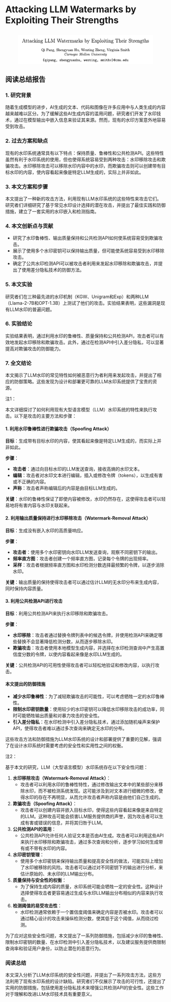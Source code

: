 # Attacking LLM Watermarks by Exploiting Their Strengths

##

<figure><img src="../.gitbook/assets/image (7) (1) (1) (1) (1) (1) (1) (1) (1) (1) (1) (1) (1) (1) (1) (1) (1) (1) (1) (1) (1) (1) (1) (1).png" alt=""><figcaption></figcaption></figure>

## 阅读总结报告

### 1. 研究背景

随着生成模型的进步，AI生成的文本、代码和图像在许多应用中与人类生成的内容越来越难以区分。为了缓解这些AI生成内容的滥用问题，研究者们开发了水印技术，通过在模型输出中嵌入信息来验证其来源。然而，现有的水印方案意外地容易受到攻击。

### 2. 过去方案和缺点

现有的水印系统通常具有以下特点：保持质量、鲁棒性和公共检测API。这些特性虽然有利于水印系统的使用，但也使得系统容易受到两种攻击：水印移除攻击和欺骗攻击。水印移除攻击可以移除水印内容中的水印，而欺骗攻击则可以创建带有目标水印的内容，使内容看起来像是特定LLM生成的，实际上并非如此。

### 3. 本文方案和步骤

本文提出了一种新的攻击方法，利用现有LLM水印系统的这些特性来攻击它们。研究者们详细研究了基于常见水印设计选择的潜在攻击，并提出了最佳实践和防御措施，建立了一套实用的水印嵌入和检测指南。

### 4. 本文创新点与贡献

* 研究了水印鲁棒性、输出质量保持和公共检测API如何使系统容易受到欺骗攻击。
* 展示了使用多个水印密钥可以保持输出质量，但可能使系统容易受到水印移除攻击。
* 确定了公共水印检测API可以被攻击者利用来发起水印移除和欺骗攻击，并提出了使用差分隐私技术的防御方法。

### 5. 本文实验

研究者们在三种最先进的水印机制（KGW、Unigram和Exp）和两种LLM（Llama-2-7B和OPT-1.3B）上测试了他们的攻击。实验结果表明，这些漏洞是现有LLM水印的普遍问题。

### 6. 实验结论

实验结果表明，通过利用水印的鲁棒性、质量保持和公共检测API，攻击者可以有效地发起水印移除和欺骗攻击。此外，通过在检测API中引入差分隐私，可以显著提高对欺骗攻击的防御能力。

### 7. 全文结论

本文揭示了LLM水印的常见特性如何被恶意行为者利用来发起攻击，并提出了相应的防御策略。这些发现为设计和部署更可靠的LLM水印系统提供了宝贵的资源。



注1：

本文详细探讨了如何利用现有大型语言模型（LLM）水印系统的特性来执行攻击。以下是攻击的主要方法和步骤：

#### 1. 利用水印鲁棒性进行欺骗攻击（Spoofing Attack）

**目标**：生成带有目标水印的内容，使其看起来像是特定LLM生成的，而实际上并非如此。

**步骤**：

* **攻击者**：通过向目标水印的LLM发送查询，接收高熵的水印文本。
* **编辑**：攻击者对水印文本进行编辑，插入或修改令牌（tokens），以生成有害或不正确的内容。
* **声称**：攻击者声称编辑后的内容是由目标LLM生成的。

**关键**：水印的鲁棒性保证了即使内容被修改，水印仍然存在，这使得攻击者可以轻易地将有害内容与水印关联起来。

#### 2. 利用输出质量保持进行水印移除攻击（Watermark-Removal Attack）

**目标**：生成没有嵌入水印的高质量响应。

**步骤**：

* **攻击者**：使用多个水印密钥向水印LLM发送查询，观察不同密钥下的输出。
* **频率直方图**：攻击者创建一个频率直方图，记录每个令牌的出现频率。
* **采样**：攻击者根据频率直方图和水印检测分数选择最频繁的令牌，以逐步消除水印。

**关键**：输出质量的保持使得攻击者可以通过估计LLM的无水印分布来生成内容，同时保持内容质量。

#### 3. 利用公共检测API进行攻击

**目标**：利用公共检测API来执行水印移除和欺骗攻击。

**步骤**：

* **水印移除**：攻击者通过替换令牌列表中的候选令牌，并使用检测API来确定哪些替换不会显著降低检测分数，从而逐步移除水印。
* **欺骗攻击**：攻击者使用本地模型生成内容，并选择在水印检测查询中产生高置信度分数的令牌，以使内容看起来像是水印LLM生成的。

**关键**：公共检测API的可用性使得攻击者可以轻松地验证和修改内容，以执行攻击。

#### 本文提出的防御措施

* **减少水印鲁棒性**：为了减轻欺骗攻击的可能性，可以考虑牺牲一定的水印鲁棒性。
* **限制水印密钥数量**：使用较少的水印密钥可以降低水印移除攻击的成功率，同时可能牺牲输出质量和对暴力攻击的安全性。
* **引入差分隐私**：在水印检测中引入差分隐私技术，通过添加随机噪声来保护API，使得攻击者难以通过多次查询来确定无水印的分布。

这些攻击方法和防御措施为LLM水印系统的设计和部署提供了重要的见解，强调了在设计水印系统时需要考虑的安全性和实用性之间的权衡。



注2：

基于本文的研究，LLM（大型语言模型）水印系统存在以下安全性问题：

1. **水印移除攻击（Watermark-Removal Attack）**：
   * 攻击者可以利用水印的鲁棒性特性，通过修改输出文本中的某些部分来移除水印，而不被检测系统发现。这可能涉及到对文本进行细微的修改，使得水印的存在不再明显，从而允许攻击者声称内容是由他们自己生成的。
2. **欺骗攻击（Spoofing Attack）**：
   * 攻击者可以创建内容并嵌入目标水印，使得这些内容看起来像是来自特定的LLM。这种攻击可能会损害LLM服务提供商的声誉，因为攻击者可以生成有害或错误的信息，并将其归咎于LLM。
3. **公共检测API的滥用**：
   * 公共检测API允许任何人验证文本是否由AI生成。攻击者可以利用这些API来执行水印移除和欺骗攻击，通过多次查询和分析，逐步学习如何生成带有或不带有水印的内容。
4. **水印密钥管理**：
   * 使用多个水印密钥来保持输出质量和提高安全性的做法，可能实际上增加了水印被移除的风险。攻击者可以通过对不同密钥下的输出进行分析，来估计原始的、未水印的LLM输出分布。
5. **质量保持与安全性的权衡**：
   * 为了保持生成内容的质量，水印系统可能会牺牲一定的安全性。这种设计选择使得攻击者更容易通过生成与水印LLM输出分布相似的内容来执行攻击。
6. **检测阈值的易受攻击性**：
   * 水印检测通常依赖于一个置信度阈值来确定内容是否被水印。攻击者可以通过精心设计的攻击来操纵检测分数，使其低于这个阈值，从而绕过检测。

为了应对这些安全性问题，本文提出了一系列防御措施，包括减少水印的鲁棒性、限制水印密钥的数量、在水印检测中引入差分隐私技术，以及建议服务提供商限制查询率和验证用户身份，以防止潜在的恶意行为。





### 阅读总结

本文深入分析了LLM水印系统的安全性问题，并提出了一系列攻击方法，这些方法利用了现有水印系统的设计缺陷。研究者们不仅展示了攻击的可行性，还提出了实用的防御措施，包括使用差分隐私技术来增强公共检测API的安全性。这些工作对于理解和改进LLM水印技术具有重要意义。

